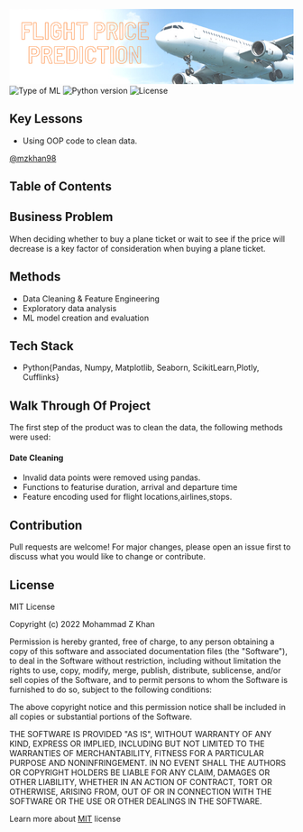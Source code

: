 ![banner](Assets/banner.png)
![Type of ML](https://img.shields.io/badge/Type%20of%20ML-Random%20Forrest-orange)
![Python version](https://img.shields.io/badge/Python%20version-3.10%2B-lightgrey)
![License](https://img.shields.io/badge/License-MIT-green)

## Key Lessons
- Using OOP code to clean data. 

[@mzkhan98](https://github.com/mzkhan98)

## Table of Contents

## Business Problem 
When deciding whether to buy a plane ticket or wait to see if the price will decrease is a key factor of consideration when buying a plane ticket. 

## Methods
- Data Cleaning & Feature Engineering 
- Exploratory data analysis
- ML model creation and evaluation

## Tech Stack
- Python{Pandas, Numpy, Matplotlib, Seaborn, ScikitLearn,Plotly, Cufflinks}

## Walk Through Of Project
The first step of the product was to clean the data, the following methods were used:
#### Date Cleaning
- Invalid data points were removed using pandas. 
- Functions to featurise duration, arrival and departure time
- Feature encoding used for flight locations,airlines,stops.



## Contribution

Pull requests are welcome! For major changes, please open an issue first to discuss what you would like to change or contribute.

## License

MIT License

Copyright (c) 2022 Mohammad Z Khan

Permission is hereby granted, free of charge, to any person obtaining a copy
of this software and associated documentation files (the "Software"), to deal
in the Software without restriction, including without limitation the rights
to use, copy, modify, merge, publish, distribute, sublicense, and/or sell
copies of the Software, and to permit persons to whom the Software is
furnished to do so, subject to the following conditions:

The above copyright notice and this permission notice shall be included in all
copies or substantial portions of the Software.

THE SOFTWARE IS PROVIDED "AS IS", WITHOUT WARRANTY OF ANY KIND, EXPRESS OR
IMPLIED, INCLUDING BUT NOT LIMITED TO THE WARRANTIES OF MERCHANTABILITY,
FITNESS FOR A PARTICULAR PURPOSE AND NONINFRINGEMENT. IN NO EVENT SHALL THE
AUTHORS OR COPYRIGHT HOLDERS BE LIABLE FOR ANY CLAIM, DAMAGES OR OTHER
LIABILITY, WHETHER IN AN ACTION OF CONTRACT, TORT OR OTHERWISE, ARISING FROM,
OUT OF OR IN CONNECTION WITH THE SOFTWARE OR THE USE OR OTHER DEALINGS IN THE
SOFTWARE.

Learn more about [MIT](https://choosealicense.com/licenses/mit/) license